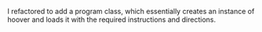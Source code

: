 












I refactored to add a program class, which essentially creates an instance of hoover and loads it with the required instructions and directions. 
